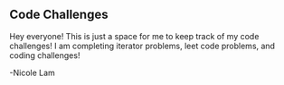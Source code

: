 ## Code Challenges

Hey everyone! This is just a space for me to keep track of my code challenges! 
I am completing iterator problems, leet code problems, and coding challenges!

-Nicole Lam
